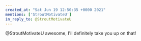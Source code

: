 ```yaml
---
created_at: "Sat Jun 19 12:50:35 +0000 2021"
mentions: ['StroutMotivateU']
in_reply_to: @StroutMotivateU
---
```


@StroutMotivateU awesome, I'll definitely take you up on that!
